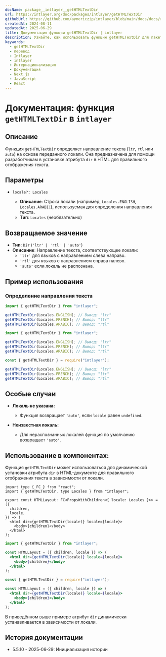 ```yaml
---
docName: package__intlayer__getHTMLTextDir
url: https://intlayer.org/doc/packages/intlayer/getHTMLTextDir
githubUrl: https://github.com/aymericzip/intlayer/blob/main/docs/docs/ru/packages/intlayer/getHTMLTextDir.md
createdAt: 2024-08-11
updatedAt: 2025-06-29
title: Документация функции getHTMLTextDir | intlayer
description: Узнайте, как использовать функцию getHTMLTextDir для пакета intlayer
keywords:
  - getHTMLTextDir
  - перевод
  - Intlayer
  - intlayer
  - Интернационализация
  - Документация
  - Next.js
  - JavaScript
  - React
---
```


# Документация: функция `getHTMLTextDir` в `intlayer`

## Описание

Функция `getHTMLTextDir` определяет направление текста (`ltr`, `rtl` или `auto`) на основе переданного локали. Она предназначена для помощи разработчикам в установке атрибута `dir` в HTML для правильного отображения текста.

## Параметры

- `locale?: Locales`

  - **Описание**: Строка локали (например, `Locales.ENGLISH`, `Locales.ARABIC`), используемая для определения направления текста.
  - **Тип**: `Locales` (необязательно)

## Возвращаемое значение

- **Тип**: `Dir` (`'ltr' | 'rtl' | 'auto'`)
- **Описание**: Направление текста, соответствующее локали:
  - `'ltr'` для языков с направлением слева направо.
  - `'rtl'` для языков с направлением справа налево.
  - `'auto'` если локаль не распознана.

## Пример использования

### Определение направления текста

```typescript codeFormat="typescript"
import { getHTMLTextDir } from "intlayer";

getHTMLTextDir(Locales.ENGLISH); // Вывод: "ltr"
getHTMLTextDir(Locales.FRENCH); // Вывод: "ltr"
getHTMLTextDir(Locales.ARABIC); // Вывод: "rtl"
```

```javascript codeFormat="esm"
import { getHTMLTextDir } from "intlayer";

getHTMLTextDir(Locales.ENGLISH); // Вывод: "ltr"
getHTMLTextDir(Locales.FRENCH); // Вывод: "ltr"
getHTMLTextDir(Locales.ARABIC); // Вывод: "rtl"
```

```javascript codeFormat="commonjs"
const { getHTMLTextDir } = require("intlayer");

getHTMLTextDir(Locales.ENGLISH); // Вывод: "ltr"
getHTMLTextDir(Locales.FRENCH); // Вывод: "ltr"
getHTMLTextDir(Locales.ARABIC); // Вывод: "rtl"
```

## Особые случаи

- **Локаль не указана:**

  - Функция возвращает `'auto'`, если `locale` равен `undefined`.

- **Неизвестная локаль:**
  - Для нераспознанных локалей функция по умолчанию возвращает `'auto'`.

## Использование в компонентах:

Функция `getHTMLTextDir` может использоваться для динамической установки атрибута `dir` в HTML-документе для правильного отображения текста в зависимости от локали.

```tsx codeFormat="typescript"
import type { FC } from "react";
import { getHTMLTextDir, type Locales } from "intlayer";

export const HTMLLayout: FC<PropsWithChildren<{ locale: Locales }>> = ({
  children,
  locale,
}) => (
  <html dir={getHTMLTextDir(locale)} locale={locale}>
    <body>{children}</body>
  </html>
);
```

```jsx codeFormat="esm"
import { getHTMLTextDir } from "intlayer";

const HTMLLayout = ({ children, locale }) => (
  <html dir={getHTMLTextDir(locale)} locale={locale}>
    <body>{children}</body>
  </html>
);
```

```jsx codeFormat="commonjs"
const { getHTMLTextDir } = require("intlayer");

const HTMLLayout = ({ children, locale }) => (
  <html dir={getHTMLTextDir(locale)} locale={locale}>
    <body>{children}</body>
  </html>
);
```

В приведённом выше примере атрибут `dir` динамически устанавливается в зависимости от локали.

## История документации

- 5.5.10 - 2025-06-29: Инициализация истории
